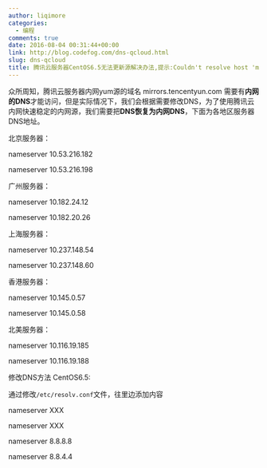 ```yaml
---
author: liqimore
categories:
  - 编程
comments: true
date: 2016-08-04 00:31:44+00:00
link: http://blog.codefog.com/dns-qcloud.html
slug: dns-qcloud
title: 腾讯云服务器CentOS6.5无法更新源解决办法,提示:Couldn't resolve host 'mirrors.tencentyun.com
---
```



众所周知，腾讯云服务器内网yum源的域名 mirrors.tencentyun.com 需要有**内网的DNS**才能访问，但是实际情况下，我们会根据需要修改DNS，为了使用腾讯云内网快速稳定的内网源，我们需要把**DNS恢复为内网DNS**，下面为各地区服务器DNS地址。




北京服务器：




nameserver 10.53.216.182  

nameserver 10.53.216.198




广州服务器：




nameserver 10.182.24.12  

nameserver 10.182.20.26




上海服务器：




nameserver 10.237.148.54  

nameserver 10.237.148.60




香港服务器：




nameserver 10.145.0.57  

nameserver 10.145.0.58




北美服务器：




nameserver 10.116.19.185  

nameserver 10.116.19.188




修改DNS方法 CentOS6.5:




通过修改`/etc/resolv.conf`文件，往里边添加内容  

nameserver XXX  

nameserver XXX  

nameserver 8.8.8.8  

nameserver 8.8.4.4


